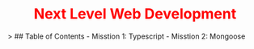 <p>
 <h1 style="color:red;" align="center">Next Level Web Development</h1>
</p>
> ## Table of Contents
- Misstion 1: Typescript 
- Misstion 2: Mongoose

